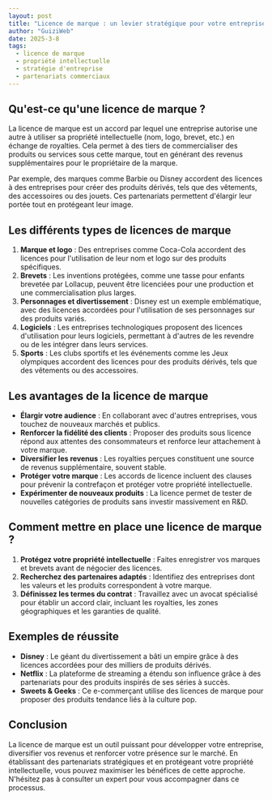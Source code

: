 ```yaml
---
layout: post
title: "Licence de marque : un levier stratégique pour votre entreprise"
author: "GuiziWeb"
date: 2025-3-8
tags:
  - licence de marque
  - propriété intellectuelle
  - stratégie d'entreprise
  - partenariats commerciaux
---
```


## **Qu'est-ce qu'une licence de marque ?**

La licence de marque est un accord par lequel une entreprise autorise une autre à utiliser sa propriété intellectuelle (nom, logo, brevet, etc.) en échange de royalties. Cela permet à des tiers de commercialiser des produits ou services sous cette marque, tout en générant des revenus supplémentaires pour le propriétaire de la marque.

Par exemple, des marques comme Barbie ou Disney accordent des licences à des entreprises pour créer des produits dérivés, tels que des vêtements, des accessoires ou des jouets. Ces partenariats permettent d'élargir leur portée tout en protégeant leur image.

## **Les différents types de licences de marque**

1. **Marque et logo** : Des entreprises comme Coca-Cola accordent des licences pour l'utilisation de leur nom et logo sur des produits spécifiques.
2. **Brevets** : Les inventions protégées, comme une tasse pour enfants brevetée par Lollacup, peuvent être licenciées pour une production et une commercialisation plus larges.
3. **Personnages et divertissement** : Disney est un exemple emblématique, avec des licences accordées pour l'utilisation de ses personnages sur des produits variés.
4. **Logiciels** : Les entreprises technologiques proposent des licences d'utilisation pour leurs logiciels, permettant à d'autres de les revendre ou de les intégrer dans leurs services.
5. **Sports** : Les clubs sportifs et les événements comme les Jeux olympiques accordent des licences pour des produits dérivés, tels que des vêtements ou des accessoires.

## **Les avantages de la licence de marque**

- **Élargir votre audience** : En collaborant avec d'autres entreprises, vous touchez de nouveaux marchés et publics.
- **Renforcer la fidélité des clients** : Proposer des produits sous licence répond aux attentes des consommateurs et renforce leur attachement à votre marque.
- **Diversifier les revenus** : Les royalties perçues constituent une source de revenus supplémentaire, souvent stable.
- **Protéger votre marque** : Les accords de licence incluent des clauses pour prévenir la contrefaçon et protéger votre propriété intellectuelle.
- **Expérimenter de nouveaux produits** : La licence permet de tester de nouvelles catégories de produits sans investir massivement en R&D.

## **Comment mettre en place une licence de marque ?**

1. **Protégez votre propriété intellectuelle** : Faites enregistrer vos marques et brevets avant de négocier des licences.
2. **Recherchez des partenaires adaptés** : Identifiez des entreprises dont les valeurs et les produits correspondent à votre marque.
3. **Définissez les termes du contrat** : Travaillez avec un avocat spécialisé pour établir un accord clair, incluant les royalties, les zones géographiques et les garanties de qualité.

## **Exemples de réussite**

- **Disney** : Le géant du divertissement a bâti un empire grâce à des licences accordées pour des milliers de produits dérivés.
- **Netflix** : La plateforme de streaming a étendu son influence grâce à des partenariats pour des produits inspirés de ses séries à succès.
- **Sweets & Geeks** : Ce e-commerçant utilise des licences de marque pour proposer des produits tendance liés à la culture pop.

## **Conclusion**

La licence de marque est un outil puissant pour développer votre entreprise, diversifier vos revenus et renforcer votre présence sur le marché. En établissant des partenariats stratégiques et en protégeant votre propriété intellectuelle, vous pouvez maximiser les bénéfices de cette approche. N'hésitez pas à consulter un expert pour vous accompagner dans ce processus.
